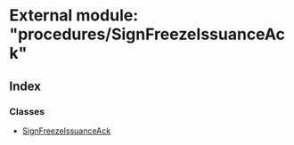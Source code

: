 # External module: "procedures/SignFreezeIssuanceAck"

## Index

### Classes

- [SignFreezeIssuanceAck](../classes/_procedures_signfreezeissuanceack_.signfreezeissuanceack.md)
